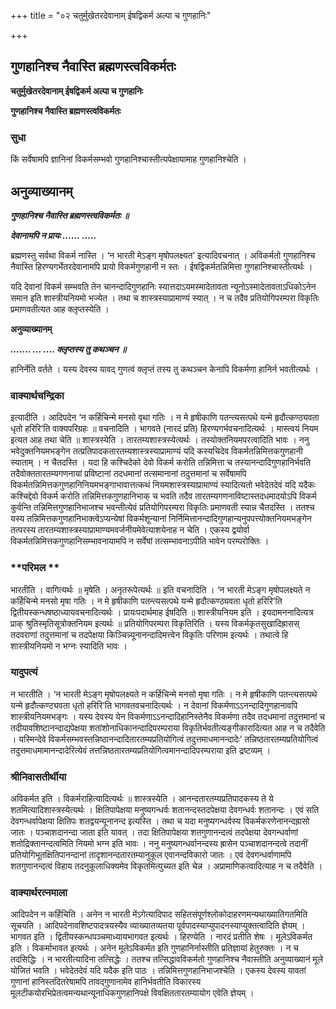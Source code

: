 +++
title = "०२ चतुर्मुखेतरदेवानाम् ईषद्विकर्म अल्पा च गुणहानिः"

+++


## गुणहानिश्च नैवास्ति ब्रह्मणस्त्वविकर्मतः

**चतुर्मुखेतरदेवानाम् ईषद्विकर्म अल्पा च गुणहानिः**

**गुणहानिश्च नैवास्ति ब्रह्मणस्त्वविकर्मतः**

### **सुधा**

किं सर्वेषामपि ज्ञानिनां विकर्मसम्भवो गुणहानिश्चास्तीत्यपेक्षायामाह गुणहानिश्चेति ।

## **अनुव्याख्यानम्**

***गुणहानिश्च नैवास्ति ब्रह्मणस्त्वविकर्मतः ॥***

***देवानामपि न प्रायः ...... .....***

ब्रह्मणस्तु सर्वथा विकर्म नास्ति । ‘न भारती मेऽङ्ग मृषोपलक्ष्यत’ इत्यादिवचनात् । अविकर्मतो गुणहानिश्च नैवास्ति हिरण्यगर्भेतरदेवानामपि प्रायो विकर्मगुणहानी न स्तः । ईषद्विकर्मतन्निमित्ता गुणहानिश्चास्तीत्यर्थः ।

यदि देवानां विकर्म सम्भवति तेन चानन्दादिगुणहानिः स्यात्तदाऽयमस्मादेतावता न्यूनोऽस्मादेतावताऽधिकोऽनेन समान इति शास्त्रीयनियमो भज्येत । तथा च शास्त्रस्याप्रामाण्यं स्यात् । न च तदैव प्रतियोगिपरम्परा विकृतिः प्रमाणवतीत्यत आह क्लृप्तस्येति ।

**अनुव्याख्यानम्**

***....... ... .... क्लृप्तस्य तु कथञ्चन ॥***

हानिर्नेति वर्तते । यस्य देवस्य यावद् गुणत्वं क्लृप्तं तस्य तु कथञ्चन केनापि विकर्मणा हानिर्न भवतीत्यर्थः ।

### **वाक्यार्थचन्द्रिका**

इत्यादीति । आदिपदेन ‘न कर्हिचिन्मे मनसो वृथा गतिः । न मे हृषीकाणि पतन्त्यसत्पथे यन्मे हृदौत्कण्ठ्यवता धृतो हरिरि’ति वाक्यपरिग्रहः ॥ वचनादिति । भागवते (नारदं प्रति) हिरण्यगर्भवचनादित्यर्थः । मास्त्वयं नियम इत्यत आह तथा चेति ॥ शास्त्रस्येति । तारतम्यशास्त्रस्येत्यर्थः । तस्योक्तनियमपरत्वादिति भावः । ननु भवेदुक्तनियमभङ्गेन तत्प्रतिपादकतारतम्यशास्त्रस्याप्रामाण्यं यदि कस्यचिदेव विकर्मतन्निमित्तकगुणहानी स्याताम् । न चैतदस्ति । यदा हि कश्चिदेको देवो विकर्म करोति तन्निमित्ता च तस्यानन्दादिगुणहानिर्भवति तदैवोक्ततारतम्यगणनायां प्रविष्टानां तदधमानां तत्समानानां तदुत्तमानां च सर्वेषामपि विकर्मतन्निमित्तकगुणहानिनियमभङ्गाभावात्तत्कथं नियमशास्त्रस्याप्रामाण्यं स्यादित्यतो भवेदेतदेवं यदि यदैकः कश्चिद्देवो विकर्म करोति तन्निमित्तकगुणहानिभाक् च भवति तदैव तारतम्यगणनाविष्टास्तदधमादयोऽपि विकर्म कुर्वन्ति तन्निमित्तगुणहानिभाजश्च भवन्तीत्येवं प्रतियोगिपरम्परा विकृतिः प्रमाणवती स्यान्न चैतदस्ति । ततश्च यस्य तन्निमित्तकगुणहानिभाक्त्वेऽप्यन्येषां विकर्मशून्यानां निर्निमित्तानन्दादिगुणहान्यनुपपत्त्योक्तनियमभङ्गेन तत्परस्य तारतम्यशास्त्रस्याप्रामाण्यमवर्जनीयमेवेत्याशयेनाह न चेति । एकस्य द्वयोर्वा विकर्मतन्निमित्तकगुणहानिसम्भावनायामपि न सर्वेषां तत्सम्भावनाऽपीति भावेन परम्परोक्तिः ।

### **परिमल **

भारतीति । वागित्यर्थः ॥ मृषेति । अनृतरूपेत्यर्थः ॥ इति वचनादिति । ‘न भारती मेऽङ्ग मृषोपलक्ष्यते न कर्हिचिन्मे मनसो मृषा गतिः । न मे हृषीकाणि पतन्त्यसत्पथे यन्मे हृदौत्कण्ठ्यवता धृतो हरिरि’ति द्वितीयस्कन्धषष्ठाध्यायवचनादित्यर्थः । प्रायःपदार्थमाह ईषदिति ॥ शास्त्रीयनियम इति । इयदामननादित्यत्र प्राक् श्रुतिस्मृतिसूत्रोक्तनियम इत्यर्थः ॥ प्रतियोगिपरम्परा विकृतिरिति । यस्य विकर्मकृतसुखादिह्रासस् तदवराणां तदुत्तमानां च तदपेक्षया किञ्चिन्न्यूनानन्दादिमत्त्वेन विकृतिः परिणाम इत्यर्थः । तथात्वे हि शास्त्रीयनियमो न भग्नः स्यादिति भावः ।

### **यादुपत्यं**

न भारतीति । ‘न भारती मेऽङ्ग मृषोपलक्ष्यते न कर्हिचिन्मे मनसो मृषा गतिः । न मे हृषीकाणि पतन्त्यसत्पथे यन्मे हृदौत्कण्ट्यवता धृतो हरिरि’ति भागवतवचनादित्यर्थः । न देवानां विकर्मणाऽऽनन्दादिगुणहानावपि शास्त्रीयनियमभङ्गः । यस्य देवस्य येन विकर्मणाऽऽनन्दादिहानिस्तेनैव विकर्मणा तदैव तदधमानां तदुत्तमानां च तदीयावशिष्टानन्दाद्यपेक्षया शतांशोनाधिकानन्दादिपरम्पराया विकृतिर्भवतीत्यङ्गीकारादित्यत आह न च तदैवेति । यस्मिन्देवे विकर्मसम्भवस्तन्निष्ठानन्दादितारतम्यप्रतियोगित्वं तदुत्तमाधमानन्दादेः’ तन्निष्ठतारतम्यप्रतियोगित्वं तदुत्तमाधमामानन्दादेरित्येवं तत्तन्निष्ठतारतम्यप्रतियोगित्वमानन्दादिपरम्पराया इति द्रष्टव्यम् ।

### **श्रीनिवासतीर्थीया**

अविकर्मत इति । विकर्मराहित्यादित्यर्थः ॥ शास्त्रस्येति । आनन्दतारतम्यप्रतिपादकस्य ते ये शतमित्यादिशास्त्रस्येत्यर्थः । क्षितिपापेक्षया मनुष्यगन्धर्वः शतानन्दस्तदपेक्षया देवगन्धर्वः शतानन्दः । एवं सति देवगन्धर्वापेक्षया क्षितिपः शतद्वयन्यूनानन्द इत्यस्ति । तथा च यदा मनुष्यगन्धर्वस्य विकर्मकरणेनानन्दह्रासो जातः । पञ्चाशदानन्दा जाता इति यावत् । तदा क्षितिपापेक्षया शतगुणानन्दत्वं तदपेक्षया देवगन्धर्वाणां शतोद्रिक्तानन्दत्वमिति नियमो भग्न इति भावः । ननु मनुष्यगन्धर्वानन्दस्य ह्रासेन पञ्चाशदानन्दत्वे तदानीं प्रतियोगिभूतक्षितिपानन्दानां तादृशानन्दतारतम्यानुकूल एवानन्दविकारो जातः । एवं देवगन्धर्वाणामपि शतगुणानन्दत्वं विहाय तदनुकूलाधिक्यमेव विकृतमित्युच्यत इति चेन्न । अप्रामाणिकत्वादित्याह न च तदैवेति ।

### **वाक्यार्थरत्नमाला**

आदिपदेन न कर्हिचिति । अनेन न भारती मेंऽगेत्यादिपाद सहितसंपूर्णश्लोकोदाहरणमन्यथाख्यातिगतमिति सूचयति । आदिपदेनावशिष्टपादत्रयस्यैव व्याख्यातव्यतया पूर्वपादस्याप्युपादनस्याप्युक्तत्वादिति ज्ञेयम् । भागवत इति । द्वितीयस्कन्धपञ्चमाध्यायभागवत इत्यर्थः । हिरण्येति । नारदं प्रतीति शेषः । मूलेऽविकर्मत इति । विकर्माभावत इत्यर्थः । अनेन मूलेऽविकर्मत इति गुणहानिर्नास्तीति प्रतिज्ञायां हेतुरुक्तः । न च तदसिद्धिः । न भारतीत्यादिना तत्सिद्धेः । ततश्च तत्सिद्धावविकर्मतो गुणहानिश्च नैवास्तीति अनुव्याख्यानं मूले योजितं भवति । भवेदेतदेवं यदि यदैक इति पाठः । तन्निमित्तगुणहानिभाजश्चेति । एकस्य देवस्य यावतां गुणानां हानिस्तदितरेषामपि तावद्गुणानामेव हानिर्भवतीति विकारस्य मूलटीकयोरभिप्रेतत्वमन्यथान्यूनाधिकगुणहानिपक्षे विवक्षिततारतम्यायोग एवेति ज्ञेयम् ।

